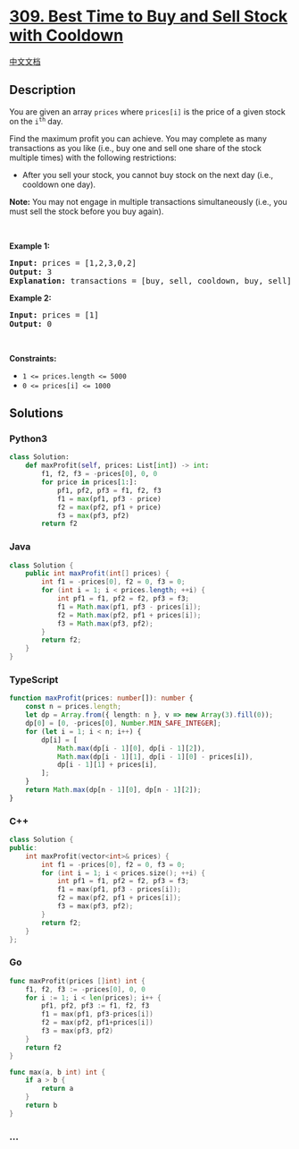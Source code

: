 # [309. Best Time to Buy and Sell Stock with Cooldown](https://leetcode.com/problems/best-time-to-buy-and-sell-stock-with-cooldown)

[中文文档](/solution/0300-0399/0309.Best%20Time%20to%20Buy%20and%20Sell%20Stock%20with%20Cooldown/README.md)

## Description

<p>You are given an array <code>prices</code> where <code>prices[i]</code> is the price of a given stock on the <code>i<sup>th</sup></code> day.</p>

<p>Find the maximum profit you can achieve. You may complete as many transactions as you like (i.e., buy one and sell one share of the stock multiple times) with the following restrictions:</p>

<ul>
	<li>After you sell your stock, you cannot buy stock on the next day (i.e., cooldown one day).</li>
</ul>

<p><strong>Note:</strong> You may not engage in multiple transactions simultaneously (i.e., you must sell the stock before you buy again).</p>

<p>&nbsp;</p>
<p><strong>Example 1:</strong></p>

<pre>
<strong>Input:</strong> prices = [1,2,3,0,2]
<strong>Output:</strong> 3
<strong>Explanation:</strong> transactions = [buy, sell, cooldown, buy, sell]
</pre>

<p><strong>Example 2:</strong></p>

<pre>
<strong>Input:</strong> prices = [1]
<strong>Output:</strong> 0
</pre>

<p>&nbsp;</p>
<p><strong>Constraints:</strong></p>

<ul>
	<li><code>1 &lt;= prices.length &lt;= 5000</code></li>
	<li><code>0 &lt;= prices[i] &lt;= 1000</code></li>
</ul>

## Solutions

<!-- tabs:start -->

### **Python3**

```python
class Solution:
    def maxProfit(self, prices: List[int]) -> int:
        f1, f2, f3 = -prices[0], 0, 0
        for price in prices[1:]:
            pf1, pf2, pf3 = f1, f2, f3
            f1 = max(pf1, pf3 - price)
            f2 = max(pf2, pf1 + price)
            f3 = max(pf3, pf2)
        return f2
```

### **Java**

```java
class Solution {
    public int maxProfit(int[] prices) {
        int f1 = -prices[0], f2 = 0, f3 = 0;
        for (int i = 1; i < prices.length; ++i) {
            int pf1 = f1, pf2 = f2, pf3 = f3;
            f1 = Math.max(pf1, pf3 - prices[i]);
            f2 = Math.max(pf2, pf1 + prices[i]);
            f3 = Math.max(pf3, pf2);
        }
        return f2;
    }
}
```

### **TypeScript**

```ts
function maxProfit(prices: number[]): number {
    const n = prices.length;
    let dp = Array.from({ length: n }, v => new Array(3).fill(0));
    dp[0] = [0, -prices[0], Number.MIN_SAFE_INTEGER];
    for (let i = 1; i < n; i++) {
        dp[i] = [
            Math.max(dp[i - 1][0], dp[i - 1][2]),
            Math.max(dp[i - 1][1], dp[i - 1][0] - prices[i]),
            dp[i - 1][1] + prices[i],
        ];
    }
    return Math.max(dp[n - 1][0], dp[n - 1][2]);
}
```

### **C++**

```cpp
class Solution {
public:
    int maxProfit(vector<int>& prices) {
        int f1 = -prices[0], f2 = 0, f3 = 0;
        for (int i = 1; i < prices.size(); ++i) {
            int pf1 = f1, pf2 = f2, pf3 = f3;
            f1 = max(pf1, pf3 - prices[i]);
            f2 = max(pf2, pf1 + prices[i]);
            f3 = max(pf3, pf2);
        }
        return f2;
    }
};
```

### **Go**

```go
func maxProfit(prices []int) int {
	f1, f2, f3 := -prices[0], 0, 0
	for i := 1; i < len(prices); i++ {
		pf1, pf2, pf3 := f1, f2, f3
		f1 = max(pf1, pf3-prices[i])
		f2 = max(pf2, pf1+prices[i])
		f3 = max(pf3, pf2)
	}
	return f2
}

func max(a, b int) int {
	if a > b {
		return a
	}
	return b
}
```

### **...**

```

```

<!-- tabs:end -->
